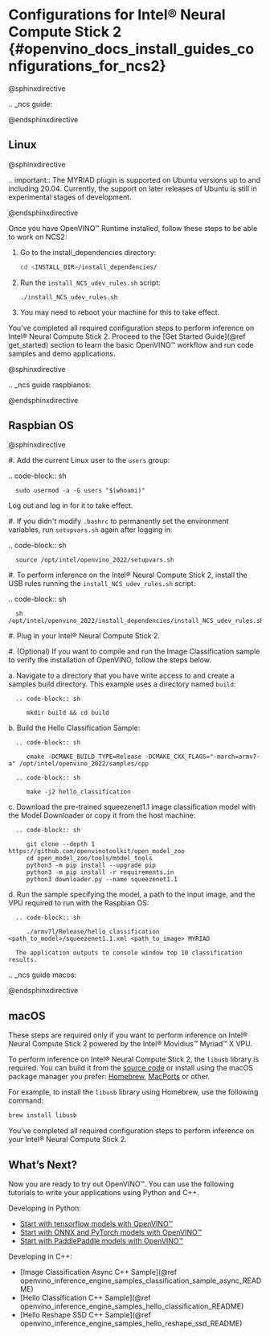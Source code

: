 # Configurations for Intel® Neural Compute Stick 2 {#openvino_docs_install_guides_configurations_for_ncs2}

@sphinxdirective

.. _ncs guide:

@endsphinxdirective


## Linux

@sphinxdirective

.. important:: The MYRIAD plugin is supported on Ubuntu versions up to and including 20.04. Currently, the support on later releases of Ubuntu is still in experimental stages of development.

@endsphinxdirective


Once you have OpenVINO™ Runtime installed, follow these steps to be able to work on NCS2:

1. Go to the install_dependencies directory:
   ```sh
   cd <INSTALL_DIR>/install_dependencies/
   ```
2. Run the `install_NCS_udev_rules.sh` script:
   ```
   ./install_NCS_udev_rules.sh
   ```
3. You may need to reboot your machine for this to take effect.

You've completed all required configuration steps to perform inference on Intel® Neural Compute Stick 2. 
Proceed to the [Get Started Guide](@ref get_started) section to learn the basic OpenVINO™ workflow and run code samples and demo applications.

@sphinxdirective

.. _ncs guide raspbianos:

@endsphinxdirective


## Raspbian OS

@sphinxdirective

#. Add the current Linux user to the ``users`` group:

   .. code-block:: sh

      sudo usermod -a -G users "$(whoami)"

   Log out and log in for it to take effect.

#. If you didn't modify ``.bashrc`` to permanently set the environment variables, run ``setupvars.sh`` again after logging in:

   .. code-block:: sh

      source /opt/intel/openvino_2022/setupvars.sh

#. To perform inference on the Intel® Neural Compute Stick 2, install the USB rules running the ``install_NCS_udev_rules.sh`` script:

   .. code-block:: sh

      sh /opt/intel/openvino_2022/install_dependencies/install_NCS_udev_rules.sh

#. Plug in your Intel® Neural Compute Stick 2.

#. (Optional) If you want to compile and run the Image Classification sample to verify the installation of OpenVINO, follow the steps below.

   a. Navigate to a directory that you have write access to and create a samples build directory. This example uses a directory named ``build``:

      .. code-block:: sh

         mkdir build && cd build

   b. Build the Hello Classification Sample:

      .. code-block:: sh

         cmake -DCMAKE_BUILD_TYPE=Release -DCMAKE_CXX_FLAGS="-march=armv7-a" /opt/intel/openvino_2022/samples/cpp

      .. code-block:: sh

         make -j2 hello_classification

   c. Download the pre-trained squeezenet1.1 image classification model with the Model Downloader or copy it from the host machine:

      .. code-block:: sh

         git clone --depth 1 https://github.com/openvinotoolkit/open_model_zoo
         cd open_model_zoo/tools/model_tools
         python3 -m pip install --upgrade pip
         python3 -m pip install -r requirements.in
         python3 downloader.py --name squeezenet1.1

   d. Run the sample specifying the model, a path to the input image, and the VPU required to run with the Raspbian OS:

      .. code-block:: sh

         ./armv7l/Release/hello_classification <path_to_model>/squeezenet1.1.xml <path_to_image> MYRIAD

      The application outputs to console window top 10 classification results.


.. _ncs guide macos:

@endsphinxdirective


## macOS

These steps are required only if you want to perform inference on Intel® Neural Compute Stick 2 powered by the Intel® Movidius™ Myriad™ X VPU.

To perform inference on Intel® Neural Compute Stick 2, the `libusb` library is required. You can build it from the [source code](https://github.com/libusb/libusb) or install using the macOS package manager you prefer: [Homebrew](https://brew.sh/), [MacPorts](https://www.macports.org/) or other.

For example, to install the `libusb` library using Homebrew, use the following command:
```sh
brew install libusb
```

You've completed all required configuration steps to perform inference on your Intel® Neural Compute Stick 2.

## What’s Next?

Now you are ready to try out OpenVINO™. You can use the following tutorials to write your applications using Python and C++.

Developing in Python:
   * [Start with tensorflow models with OpenVINO™](https://docs.openvino.ai/latest/notebooks/101-tensorflow-to-openvino-with-output.html)
   * [Start with ONNX and PyTorch models with OpenVINO™](https://docs.openvino.ai/latest/notebooks/102-pytorch-onnx-to-openvino-with-output.html)
   * [Start with PaddlePaddle models with OpenVINO™](https://docs.openvino.ai/latest/notebooks/103-paddle-onnx-to-openvino-classification-with-output.html)

Developing in C++:
   * [Image Classification Async C++ Sample](@ref openvino_inference_engine_samples_classification_sample_async_README)
   * [Hello Classification C++ Sample](@ref openvino_inference_engine_samples_hello_classification_README)
   * [Hello Reshape SSD C++ Sample](@ref openvino_inference_engine_samples_hello_reshape_ssd_README)

